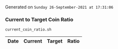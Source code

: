Generated on `Sunday 26-September-2021 at 17:31:06`

### Current to Target Coin Ratio
`current_coin_ratio.sh`

Date|Current|Target|Ratio
---|---|---|---
